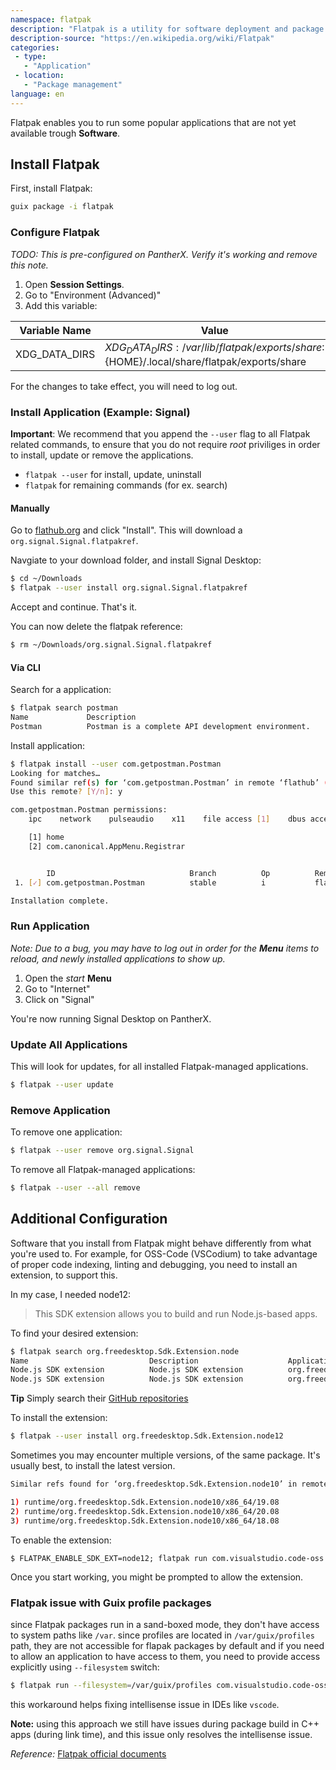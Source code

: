 ```yaml
---
namespace: flatpak
description: "Flatpak is a utility for software deployment and package management for Linux. It is advertised as offering a sandbox environment in which users can run application software in isolation from the rest of the system. Flatpak was developed as part of the freedesktop.org project (formerly known as X Desktop Group or XDG) and was originally called xdg-app."
description-source: "https://en.wikipedia.org/wiki/Flatpak"
categories:
 - type:
   - "Application"
 - location:
   - "Package management"
language: en
---
```


Flatpak enables you to run some popular applications that are not yet available trough **Software**.

## Install Flatpak

First, install Flatpak:

```bash
guix package -i flatpak
```

### Configure Flatpak

_TODO: This is pre-configured on PantherX. Verify it's working and remove this note._

1. Open **Session Settings**.
2. Go to "Environment (Advanced)"
3. Add this variable:

| Variable Name 	| Value                                         	|
|---------------	|-----------------------------------------------	|
| XDG_DATA_DIRS 	| $XDG_DATA_DIRS:/var/lib/flatpak/exports/share:${HOME}/.local/share/flatpak/exports/share 	|

For the changes to take effect, you will need to log out.

### Install Application (Example: Signal)

**Important**: We recommend that you append the `--user` flag to all Flatpak related commands, to ensure that you do not require _root_ priviliges in order to install, update or remove the applications.

- `flatpak --user` for install, update, uninstall
- `flatpak` for remaining commands (for ex. search)

#### Manually

Go to [flathub.org](https://flathub.org/apps/details/org.signal.Signal) and click "Install". This will download a `org.signal.Signal.flatpakref`.

Navgiate to your download folder, and install Signal Desktop:

```bash
$ cd ~/Downloads
$ flatpak --user install org.signal.Signal.flatpakref
```

Accept and continue. That's it.

You can now delete the flatpak reference:

```bash
$ rm ~/Downloads/org.signal.Signal.flatpakref
```

#### Via CLI

Search for a application:

```bash
$ flatpak search postman
Name             Description                                                 Application ID                  Version          Branch         Remotes
Postman          Postman is a complete API development environment.          com.getpostman.Postman          7.31.0           stable         flathub
```

Install application:

```bash
$ flatpak install --user com.getpostman.Postman
Looking for matches…
Found similar ref(s) for ‘com.getpostman.Postman’ in remote ‘flathub’ (user).
Use this remote? [Y/n]: y

com.getpostman.Postman permissions:
    ipc    network    pulseaudio    x11    file access [1]    dbus access [2]

    [1] home
    [2] com.canonical.AppMenu.Registrar


        ID                              Branch          Op          Remote          Download
 1. [✓] com.getpostman.Postman          stable          i           flathub         130.9 MB / 131.5 MB

Installation complete.
```

### Run Application

_Note: Due to a bug, you may have to log out in order for the **Menu** items to reload, and newly installed applications to show up._

1. Open the _start_ **Menu**
2. Go to "Internet"
3. Click on "Signal"

You're now running Signal Desktop on PantherX.

### Update All Applications

This will look for updates, for all installed Flatpak-managed applications.

```bash
$ flatpak --user update
```

### Remove Application

To remove one application:

```bash
$ flatpak --user remove org.signal.Signal
```

To remove all Flatpak-managed applications:

```bash
$ flatpak --user --all remove
```

## Additional Configuration

Software that you install from Flatpak might behave differently from what you're used to.
For example, for OSS-Code (VSCodium) to take advantage of proper code indexing, linting and debugging, you need to install an extension, to support this.

In my case, I needed node12:

> This SDK extension allows you to build and run Node.js-based apps.

To find your desired extension:

```sh
$ flatpak search org.freedesktop.Sdk.Extension.node
Name                           Description                    Application ID                           
Node.js SDK extension          Node.js SDK extension          org.freedesktop.Sdk.Extension.node12     
Node.js SDK extension          Node.js SDK extension          org.freedesktop.Sdk.Extension.node10     
```

**Tip** Simply search their [GitHub repositories](https://github.com/flathub?q=org.freedesktop.Sdk.Extension&type=&language=)

To install the extension:

```sh
$ flatpak --user install org.freedesktop.Sdk.Extension.node12
```

Sometimes you may encounter multiple versions, of the same package. It's usually best, to install the latest version.

```sh
Similar refs found for ‘org.freedesktop.Sdk.Extension.node10’ in remote ‘flathub’ (system):

1) runtime/org.freedesktop.Sdk.Extension.node10/x86_64/19.08
2) runtime/org.freedesktop.Sdk.Extension.node10/x86_64/20.08
3) runtime/org.freedesktop.Sdk.Extension.node10/x86_64/18.08
```

To enable the extension:

```
$ FLATPAK_ENABLE_SDK_EXT=node12; flatpak run com.visualstudio.code-oss
```

Once you start working, you might be prompted to allow the extension.

### Flatpak issue with Guix profile packages

since Flatpak packages run in a sand-boxed mode, they don't have access to system paths like `/var`.
since profiles are located in `/var/guix/profiles` path, they are not accessible for flapak packages 
by default and if you need to allow an application to have access to them, you need to provide access
explicitly using `--filesystem` switch:

```bash
$ flatpak run --filesystem=/var/guix/profiles com.visualstudio.code-oss
```

 this workaround helps fixing intellisense issue in IDEs like `vscode`.

**Note:** using this approach we still have issues during package build in C++ apps (during link time),
and this issue only resolves the intellisense issue.

*Reference:* [Flatpak official documents](https://docs.flatpak.org/en/latest/sandbox-permissions.html#filesystem-access)
